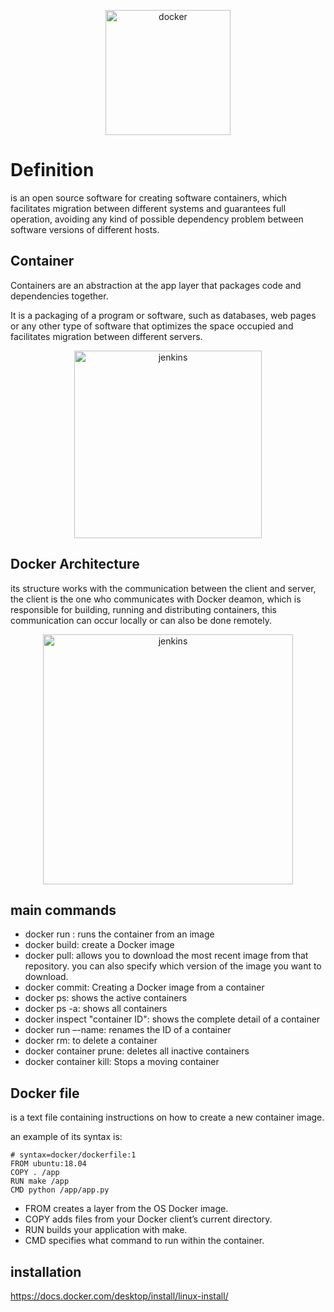 <div>
<p style = 'text-align:center;'>
<img src="https://developers.redhat.com/sites/default/files/styles/article_feature/public/blog/2014/05/homepage-docker-logo.png?itok=zx0e-vcP" alt="docker" width="200px">
</p>
</div>

# Definition

 is an open source software for creating software containers, which facilitates migration between different systems and guarantees full operation, avoiding any kind of possible dependency problem between software versions of different hosts.

## Container 

Containers are an abstraction at the app layer that packages code and dependencies together.

It is a packaging of a program or software, such as databases, web pages or any other type of software that optimizes the space occupied and facilitates migration between different servers.

<div>
<p style = 'text-align:center;'>
<img src="https://static.platzi.com/blog/uploads/2016/06/image00-1.png" alt="jenkins" width="300px">
</p>
</div>

## Docker Architecture

its structure works with the communication between the client and server, the client is the one who communicates with Docker deamon, which is responsible for building, running and distributing containers, this communication can occur locally or can also be done remotely. 

<div>
<p style = 'text-align:center;'>
<img src="https://geekflare.com/wp-content/uploads/2019/09/docker-architecture-609x270.png" alt="jenkins" width="400px">
</p>
</div>

## main commands

* docker run : runs the container from an image
* docker build: create a Docker image
* docker pull: allows you to download the most recent image from that repository. you can also specify which version of the image you want to download.
* docker commit: Creating a Docker image from a container
* docker ps: shows the active containers
* docker ps -a: shows all containers
* docker inspect "container ID": shows the complete detail of a container
* docker run –-name: renames the ID of a container
* docker rm: to delete a container
* docker container prune: deletes all inactive containers
* docker container kill: Stops a moving container

## Docker file
is a text file containing instructions on how to create a new container image.

an example of its syntax is:
<pre><code># syntax=docker/dockerfile:1
FROM ubuntu:18.04
COPY . /app
RUN make /app
CMD python /app/app.py
</code></pre>

* FROM creates a layer from the OS Docker image.
* COPY adds files from your Docker client’s current directory.
* RUN builds your application with make.
* CMD specifies what command to run within the container.

## installation

https://docs.docker.com/desktop/install/linux-install/